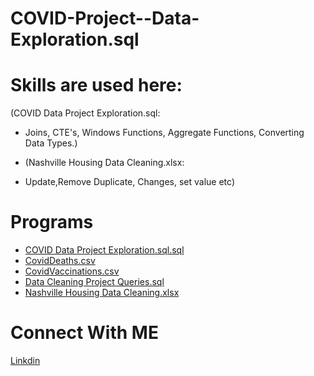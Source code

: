# COVID-Project--Data-Exploration.sql


# Skills are used here:
(COVID Data Project Exploration.sql:
- Joins, CTE's, Windows Functions, Aggregate Functions, Converting Data Types.)

- (Nashville Housing Data Cleaning.xlsx:
- Update,Remove Duplicate, Changes, set value etc)

# Programs
- [COVID Data Project Exploration.sql.sql](https://github.com/mahedei/Portfolio-Projects/blob/main/COVID%20Project%20-%20Data%20Exploration.sql.sql)
- [CovidDeaths.csv](https://github.com/mahedei/Portfolio-Projects/blob/main/CovidDeaths.csv)
- [CovidVaccinations.csv](https://github.com/mahedei/Portfolio-Projects/blob/main/CovidVaccinations.csv)
- [Data Cleaning Project Queries.sql](https://github.com/mahedei/Portfolio-Projects/blob/main/Data%20Cleaning%20Project%20Queries.sql)
- [Nashville Housing Data Cleaning.xlsx](https://github.com/mahedei/Portfolio-Projects/blob/main/Nashville%20Housing%20Data%20Cleaning.xlsx)


# Connect With ME
[Linkdin](https://www.linkedin.com/in/mahedi-hasan-391793204/)
